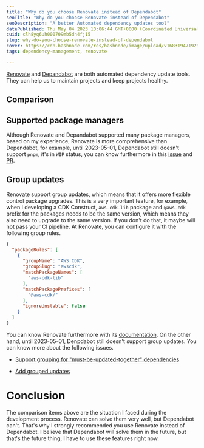 ```yaml
---
title: "Why do you choose Renovate instead of Dependabot"
seoTitle: "Why do you choose Renovate instead of Dependabot"
seoDescription: "A better Automated dependency updates tool"
datePublished: Thu May 04 2023 10:06:44 GMT+0000 (Coordinated Universal Time)
cuid: clh8yq6uh000709mb5dh4fj15
slug: why-do-you-choose-renovate-instead-of-dependabot
cover: https://cdn.hashnode.com/res/hashnode/image/upload/v1683194719290/be00f492-11c6-40ed-8203-2879ec9a5c23.png
tags: dependency-management, renovate

---
```


[Renovate](https://www.mend.io/renovate/) and [Depandabot](https://github.com/dependabot) are both automated dependency update tools. They can help us to maintain projects and keep projects healthy.

## Comparison

## Supported package managers

Although Renovate and Depandabot supported many package managers, based on my experience, Renovate is more comprehensive than Dependabot, for example, until 2023-05-01, Dependabot still doesn't support `pnpm`, it's in `WIP` status, you can know furthermore in this [issue](https://github.com/dependabot/dependabot-core/issues/1736) and [PR](https://github.com/dependabot/dependabot-core/pull/7081).

## Group updates

Renovate support group updates, which means that it offers more flexible control package upgrades. This is a very important feature, for example, when I developing a CDK Construct, `aws-cdk-lib` package and `@aws-cdk` prefix for the packages needs to be the same version, which means they also need to upgrade to the same version. If you don't do that, it maybe will not pass your CI pipeline. At Renovate, you can configure it with the following group rules.

```json
{
  "packageRules": [
    {
      "groupName": "AWS CDK",
      "groupSlug": "awscdk",
      "matchPackageNames": [
        "aws-cdk-lib"
      ],
      "matchPackagePrefixes": [
        "@aws-cdk/"
      ],
      "ignoreUnstable": false
    }
  ]
}
```

You can know Renovate furthermore with its [documentation](https://docs.renovatebot.com/). On the other hand, until 2023-05-01, Denpdabot still doesn't support group updates. You can know more about the following issues.

* [Support grouping for "must-be-updated-together" dependencies](https://github.com/dependabot/dependabot-core/issues/1296)
    
* [Add grouped updates](https://github.com/dependabot/dependabot-core/issues/1190)
    

# Conclusion

The comparison items above are the situation I faced during the development process. Renovate can solve them very well, but Dependabot can't. That's why I strongly recommended you use Renovate instead of Dependabot. I believe that Dependabot will solve them in the future, but that's the future thing, I have to use these features right now.
